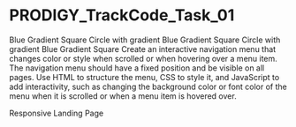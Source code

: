 # PRODIGY_TrackCode_Task_01

Blue Gradient Square
Circle with gradient
Blue Gradient Square
Circle with gradient
Blue Gradient Square
Create an interactive navigation menu that changes color or style when scrolled or when hovering over a menu item. The navigation menu should have a fixed position and be visible on all pages. Use HTML to structure the menu, CSS to style it, and JavaScript to add interactivity, such as changing the background color or font color of the menu when it is scrolled or when a menu item is hovered over. 


Responsive Landing Page

